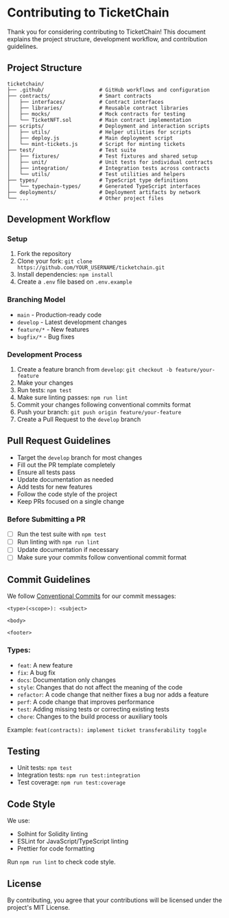 # Contributing to TicketChain

Thank you for considering contributing to TicketChain! This document explains the project structure, development workflow, and contribution guidelines.

## Project Structure

```
ticketchain/
├── .github/                  # GitHub workflows and configuration
├── contracts/                # Smart contracts
│   ├── interfaces/           # Contract interfaces
│   ├── libraries/            # Reusable contract libraries
│   ├── mocks/                # Mock contracts for testing
│   └── TicketNFT.sol         # Main contract implementation
├── scripts/                  # Deployment and interaction scripts
│   ├── utils/                # Helper utilities for scripts
│   ├── deploy.js             # Main deployment script
│   └── mint-tickets.js       # Script for minting tickets
├── test/                     # Test suite
│   ├── fixtures/             # Test fixtures and shared setup
│   ├── unit/                 # Unit tests for individual contracts
│   ├── integration/          # Integration tests across contracts
│   └── utils/                # Test utilities and helpers
├── types/                    # TypeScript type definitions
│   └── typechain-types/      # Generated TypeScript interfaces
├── deployments/              # Deployment artifacts by network
└── ...                       # Other project files
```

## Development Workflow

### Setup

1. Fork the repository
2. Clone your fork: `git clone https://github.com/YOUR_USERNAME/ticketchain.git`
3. Install dependencies: `npm install`
4. Create a `.env` file based on `.env.example`

### Branching Model

- `main` - Production-ready code
- `develop` - Latest development changes
- `feature/*` - New features
- `bugfix/*` - Bug fixes

### Development Process

1. Create a feature branch from `develop`: `git checkout -b feature/your-feature`
2. Make your changes
3. Run tests: `npm test`
4. Make sure linting passes: `npm run lint`
5. Commit your changes following conventional commits format
6. Push your branch: `git push origin feature/your-feature`
7. Create a Pull Request to the `develop` branch

## Pull Request Guidelines

- Target the `develop` branch for most changes
- Fill out the PR template completely
- Ensure all tests pass
- Update documentation as needed
- Add tests for new features
- Follow the code style of the project
- Keep PRs focused on a single change

### Before Submitting a PR

- [ ] Run the test suite with `npm test`
- [ ] Run linting with `npm run lint`
- [ ] Update documentation if necessary
- [ ] Make sure your commits follow conventional commit format

## Commit Guidelines

We follow [Conventional Commits](https://www.conventionalcommits.org/) for our commit messages:

```
<type>(<scope>): <subject>

<body>

<footer>
```

### Types:

- `feat`: A new feature
- `fix`: A bug fix
- `docs`: Documentation only changes
- `style`: Changes that do not affect the meaning of the code
- `refactor`: A code change that neither fixes a bug nor adds a feature
- `perf`: A code change that improves performance
- `test`: Adding missing tests or correcting existing tests
- `chore`: Changes to the build process or auxiliary tools

Example: `feat(contracts): implement ticket transferability toggle`

## Testing

- Unit tests: `npm test`
- Integration tests: `npm run test:integration`
- Test coverage: `npm run test:coverage`

## Code Style

We use:
- Solhint for Solidity linting
- ESLint for JavaScript/TypeScript linting
- Prettier for code formatting

Run `npm run lint` to check code style.

## License

By contributing, you agree that your contributions will be licensed under the project's MIT License.
